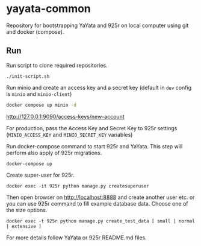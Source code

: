 # yayata-common
Repository for bootstrapping YaYata and 925r on local computer using git and docker (compose).

## Run
Run script to clone required repositories.
```shell
./init-script.sh
```

Run minio and create an access key and a secret key (default in `dev` config is `minio` and `minio-client`)
```sh
docker compose up minio -d
```

http://127.0.0.1:9090/access-keys/new-account

For production, pass the Access Key and Secret Key to 925r settings (`MINIO_ACCESS_KEY` and `MINIO_SECRET_KEY` variables)

Run docker-compose command to start 925r and YaYata.
This step will perform also apply of 925r migrations.
```shell
docker-compose up
```
Create super-user for 925r.
```shell
docker exec -it 925r python manage.py createsuperuser
```
Then open browser on [http://localhost:8888](http://localhost:8888) and create another user etc.
or you can use 925r command to fill example database data. Choose one of the size options.
```shell
docker exec -t 925r python manage.py create_test_data [ small | normal | extensive ]
```
For more details follow YaYata or 925r README.md files.